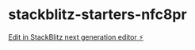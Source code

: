 # stackblitz-starters-nfc8pr

[Edit in StackBlitz next generation editor ⚡️](https://stackblitz.com/~/github.com/Mothkoorlikitha/stackblitz-starters-nfc8pr)